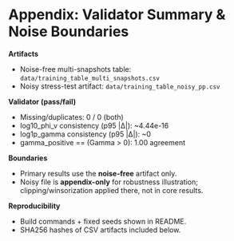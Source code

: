 # Appendix: Validator Summary & Noise Boundaries

**Artifacts**
- Noise-free multi-snapshots table: `data/training_table_multi_snapshots.csv`
- Noisy stress-test artifact: `data/training_table_noisy_pp.csv`

**Validator (pass/fail)**
- Missing/duplicates: 0 / 0 (both)
- log10_phi_v consistency (p95 |Δ|): ~4.44e-16
- log1p_gamma consistency (p95 |Δ|): ~0
- gamma_positive == (Gamma > 0): 1.00 agreement

**Boundaries**
- Primary results use the **noise-free** artifact only.
- Noisy file is **appendix-only** for robustness illustration; clipping/winsorization applied there, not in core results.

**Reproducibility**
- Build commands + fixed seeds shown in README.
- SHA256 hashes of CSV artifacts included below.
